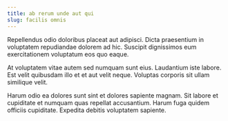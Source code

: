 ```yaml
---
title: ab rerum unde aut qui
slug: facilis omnis
---
```


Repellendus odio doloribus placeat aut adipisci. Dicta praesentium in voluptatem repudiandae dolorem ad hic. Suscipit dignissimos eum exercitationem voluptatum eos quo eaque.

At voluptatem vitae autem sed numquam sunt eius. Laudantium iste labore. Est velit quibusdam illo et et aut velit neque. Voluptas corporis sit ullam similique velit.

Harum odio ea dolores sunt sint et dolores sapiente magnam. Sit labore et cupiditate et numquam quas repellat accusantium. Harum fuga quidem officiis cupiditate. Expedita debitis voluptatem sapiente.
